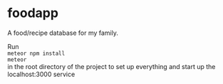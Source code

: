 # foodapp
A food/recipe database for my family.

Run <br>
<code>meteor npm install</code><br>
<code>meteor</code> <br>
in the root directory of the project to set up everything and start up the localhost:3000 service
